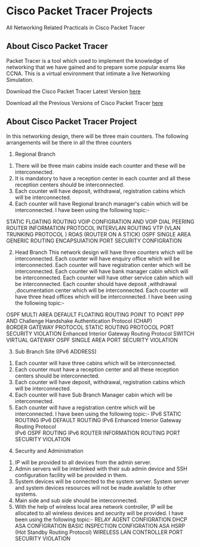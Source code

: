 ﻿# Cisco Packet Tracer Projects
All Networking Related Practicals in Cisco Packet Tracer

## About Cisco Packet Tracer
Packet Tracer is a tool which used to implement the knowledge of networking that we have gained and to prepare some popular exams like CCNA. This is a virtual environment that intimate a live Networking Simulation.

Download the Cisco Packet Tracer Latest Version [here](https://www.netacad.com/courses/packet-tracer)

Download all the Previous Versions of Cisco Packet Tracer [here](https://www.computernetworkingnotes.com/ccna-study-guide/download-packet-tracer-for-windows-and-linux.html)


## About Cisco Packet Tracer Project
In this networking design, there will be three main counters. The following arrangements will be there in all the three counters
1) Regional Branch
1. There will be three main cabins inside each counter and these will be interconnected.
2. It is mandatory to have a reception center in each counter and all these reception centers should be interconnected.
3. Each counter will have deposit, withdrawal, registration cabins which will be interconnected.
4. Each counter will have Regional branch manager's cabin which will be interconnected. 
 I have been using the following topic:-

STATIC FLOATING ROUTING
VOIP CONFIGRATION AND VOIP DIAL PEERING 
ROUTER INFORMATION PROTOCOL
INTERVLAN ROUTING 
VTP (VLAN TRUNKING PROTOCOL )
ROAS (ROUTER ON A STICK)
OSPF SINGLE AREA 
GENERIC ROUTING ENCAPSUlATION
PORT SECURITY CONFIGRATION 

 2) Head Branch
This network design will have three counters which will be interconnected.
Each counter will have enquiry office which will be interconnected.
Each counter will have registration center which will be interconnected.
Each counter will have bank manager cabin which will be interconnected.
Each counter will have other service cabin which will be interconnected.
Each counter should have deposit ,withdrawal ,documentation center which will be interconnected.
Each counter will have three head offices which will be interconnected.
 I have been using the following topic:-

OSPF MULTI AREA
DEFAULT FLOATING ROUTING 
POINT TO POINT PPP AND Challenge Handshake Authentication Protocol (CHAP)  
BORDER GATEWAY PROTOCOL 
STATIC ROUTING PROTOCOL
PORT SECURITY VIOLATION
Enhanced Interior Gateway Routing Protocol 
SWITCH VIRTUAL GATEWAY 
OSPF SINGLE AREA 
 PORT SECURITY VIOLATION

3) Sub Branch Site (IPv6 ADDRESS)
1. Each counter will have three cabins which will be interconnected.
2. Each counter must have a reception center and all these reception centers should be interconnected.
3. Each counter will have deposit, withdrawal, registration cabins which will be interconnected.
4. Each counter will have Sub Branch Manager cabin which will be interconnected.
 5. Each counter will have a registration centre which will be interconnected.
 I have been using the following topic:-
IPv6 STATIC ROUTING
IPv6 DEFAULT ROUTING
IPv6 Enhanced Interior Gateway Routing Protocol  
IPv6 OSPF ROUTING
IPv6 ROUTER INFORMATION ROUTING
PORT SECURITY VIOLATION

4) Security and Administration
1. IP will be provided to all devices from the admin server.
2. Admin servers will be interlinked with their sub admin device and SSH configuration facility will be provided in them.
3. System devices will be connected to the system server. System server and system devices resources will not be made available to other systems.
4. Main side and sub side should be interconnected.
5. With the help of wireless local area network controller, IP will be allocated to all wireless devices and security will be provided.
I have been using the following topic:-
RELAY AGENT CONFIGRATION
DHCP ASA  CONFIGRATION
BASIC INSPECTION CONFIGRATION
ASA HSRP (Hot Standby Routing Protocol) 
WIRELESS LAN CONTROLLER 
PORT SECURITY VIOLATION 
